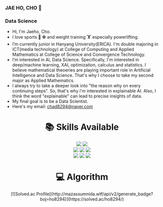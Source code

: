 ### JAE HO, CHO 👋
### Data Science
-  Hi, I'm Jaeho, Cho.
-  I love sports 🏀 ⚽ and weight training 🏋 especially powerlifting.
-  I’m currently junior in Hanyang University(ERICA). I'm double majoring in ICT(media technology) at College of Computing and Applied Mathematics at College of Science and Convergence Technology.
-  I’m interested in AI, Data Science. Specifically, I'm interested in deep/machine learning, XAI, optimization, calculus and statistics. I believe mathematical theoeries are playing important role in Artificial Intelligence and Data Science. That's why I choose to take my second major as Applied Mathematics.
-  I always try to take a deeper look into "the reason why on every continuing steps". So, that's why i'm interested in explainable AI. Also, I think the word "explainable" can lead to precise insights of data.
-  My final goal is to be a Data Scientist.
-  Here's my email: chad8294@naver.com

<div align=center><h1>📚 Skills Available</h1></div>
<div align=center> 
   <img src="https://img.shields.io/badge/python-3776AB?style=for-the-badge&logo=python&logoColor=white">
   <img src="https://img.shields.io/badge/java-007396?style=for-the-badge&logo=java&logoColor=white"> 
   <br>
<div align=center>
   <img src="https://img.shields.io/badge/pytorch-EE4C2C?style=for-the-badge&logo=pytorch&logoColor=white">
   <img src="https://img.shields.io/badge/tensorflow-FF6F00?style=for-the-badge&logo=tensorflow&logoColor=white">
   <img src="https://img.shields.io/badge/mysql-4479A1?style=for-the-badge&logo=mysql&logoColor=white">
   <br>
<div align=center>
   <img src="https://img.shields.io/badge/pandas-150458?style=for-the-badge&logo=pandas&logoColor=white">
   <img src="https://img.shields.io/badge/numpy-013243?style=for-the-badge&logo=numpy&logoColor=white">
   <img src="https://img.shields.io/badge/scikitlearn-F7931E?style=for-the-badge&logo=scikitlearn&logoColor=white">
   
<div align=center><h1>💻 Algorithm</h1></div>
   [![Solved.ac Profile](http://mazassumnida.wtf/api/v2/generate_badge?boj=ho8294)](https://solved.ac/ho8294/)  
